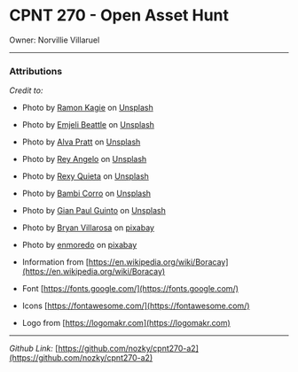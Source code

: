 # CPNT 270 - Open Asset Hunt
Owner: Norvillie Villaruel

---
### **Attributions**
_Credit to:_

- Photo by [Ramon Kagie](https://unsplash.com/@ramonkagie?utm_source=unsplash&utm_medium=referral&utm_content=creditCopyText) on [Unsplash](https://unsplash.com/s/photos/boracay?utm_source=unsplash&utm_medium=referral&utm_content=creditCopyText)

- Photo by  [Emjeli Beattle](https://unsplash.com/@emjeiiamira?utm_source=unsplash&utm_medium=referral&utm_content=creditCopyText) on [Unsplash](https://unsplash.com/collections/4867724/philippines?utm_source=unsplash&utm_medium=referral&utm_content=creditCopyText)

- Photo by [Alva Pratt](https://unsplash.com/@alvapratt?utm_source=unsplash&utm_medium=referral&utm_content=creditCopyText) on [Unsplash](https://unsplash.com/collections/4867724/philippines?utm_source=unsplash&utm_medium=referral&utm_content=creditCopyText)

- Photo by [Rey Angelo](https://unsplash.com/@racucio?utm_source=unsplash&utm_medium=referral&utm_content=creditCopyText) on [Unsplash](https://unsplash.com/collections/4867724/philippines?utm_source=unsplash&utm_medium=referral&utm_content=creditCopyText)

- Photo by [Rexy Quieta](https://unsplash.com/@rexysnaps?utm_source=unsplash&utm_medium=referral&utm_content=creditCopyText) on [Unsplash](https://unsplash.com/collections/4867724/philippines?utm_source=unsplash&utm_medium=referral&utm_content=creditCopyText)

- Photo by [Bambi Corro](https://unsplash.com/@bambicorro?utm_source=unsplash&utm_medium=referral&utm_content=creditCopyText) on [Unsplash](https://unsplash.com/collections/4867724/philippines?utm_source=unsplash&utm_medium=referral&utm_content=creditCopyText)

- Photo by [Gian Paul Guinto](https://unsplash.com/@theaurumera?utm_source=unsplash&utm_medium=referral&utm_content=creditCopyText) on [Unsplash](https://unsplash.com/collections/4867724/philippines?utm_source=unsplash&utm_medium=referral&utm_content=creditCopyText)

- Photo by [Bryan Villarosa](https://pixabay.com/users/bryanvillarosa-3007172/) on [pixabay](https://pixabay.com/)

- Photo by [enmoredo](https://pixabay.com/users/enmoredo-915170/)  on [pixabay](https://pixabay.com/)

- Information from [https://en.wikipedia.org/wiki/Boracay](https://en.wikipedia.org/wiki/Boracay)

- Font [https://fonts.google.com/](https://fonts.google.com/)

- Icons [https://fontawesome.com/](https://fontawesome.com/)

- Logo from [https://logomakr.com](https://logomakr.com)

---
_Github Link:_
 [https://github.com/nozky/cpnt270-a2](https://github.com/nozky/cpnt270-a2)